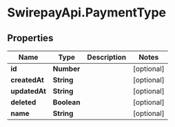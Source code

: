 # SwirepayApi.PaymentType

## Properties

Name | Type | Description | Notes
------------ | ------------- | ------------- | -------------
**id** | **Number** |  | [optional] 
**createdAt** | **String** |  | [optional] 
**updatedAt** | **String** |  | [optional] 
**deleted** | **Boolean** |  | [optional] 
**name** | **String** |  | [optional] 


